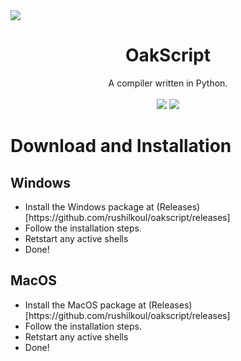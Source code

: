 <image src = "./oakscript.png">
 
<h1 align="center">OakScript</h1>
<div align = "center">
 A compiler written in Python.
 <br>
 <br>
 <img src="https://forthebadge.com/images/badges/made-with-python.svg">
 <img src="https://forthebadge.com/images/badges/powered-by-coffee.svg">
</div>

# Download and Installation
<h2>Windows</h2>
<ul type="bullet">
 <li>Install the Windows package at (Releases)[https://github.com/rushilkoul/oakscript/releases]</li>
 <li>Follow the installation steps.</li>
 <li>Retstart any active shells</li>
 <li>Done!</li>
</ul>
<h2>MacOS</h2>
<ul type="bullet">
 <li>Install the MacOS package at (Releases)[https://github.com/rushilkoul/oakscript/releases]</li>
 <li>Follow the installation steps.</li>
 <li>Retstart any active shells</li>
 <li>Done!</li>
</ul>
